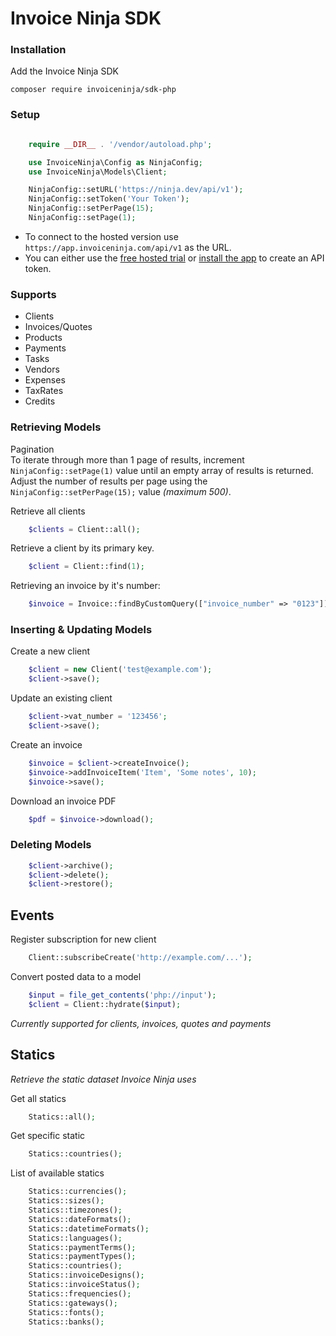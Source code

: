 # Invoice Ninja SDK

### Installation

Add the Invoice Ninja SDK

    composer require invoiceninja/sdk-php

### Setup
```php

    require __DIR__ . '/vendor/autoload.php';

    use InvoiceNinja\Config as NinjaConfig;
    use InvoiceNinja\Models\Client;

    NinjaConfig::setURL('https://ninja.dev/api/v1');
    NinjaConfig::setToken('Your Token');
    NinjaConfig::setPerPage(15);
    NinjaConfig::setPage(1);
```
- To connect to the hosted version use `https://app.invoiceninja.com/api/v1` as the URL.
- You can either use the [free hosted trial](https://app.invoiceninja.com/invoice_now?sign_up=true&redirect_to=/settings/api_tokens) or [install the app](https://www.invoiceninja.com/self-host/) to create an API token.

### Supports

- Clients
- Invoices/Quotes
- Products
- Payments
- Tasks
- Vendors
- Expenses
- TaxRates
- Credits

### Retrieving Models

Pagination  
To iterate through more than 1 page of results, increment `NinjaConfig::setPage(1)` value until an empty array of results is returned.  Adjust the number of results per page using the `NinjaConfig::setPerPage(15);` value *(maximum 500)*.

Retrieve all clients
```php
    $clients = Client::all();
```

Retrieve a client by its primary key.
```php
    $client = Client::find(1);
```

Retrieving an invoice by it's number:
```php
    $invoice = Invoice::findByCustomQuery(["invoice_number" => "0123"]);
```

### Inserting & Updating Models

Create a new client
```php
    $client = new Client('test@example.com');
    $client->save();
```
Update an existing client
```php
    $client->vat_number = '123456';
    $client->save();
```
Create an invoice
```php
    $invoice = $client->createInvoice();
    $invoice->addInvoiceItem('Item', 'Some notes', 10);
    $invoice->save();
```
Download an invoice PDF
```php
    $pdf = $invoice->download();
```
### Deleting Models
```php
    $client->archive();
    $client->delete();
    $client->restore();
```
## Events

Register subscription for new client
```php
    Client::subscribeCreate('http://example.com/...');
```
Convert posted data to a model
```php
    $input = file_get_contents('php://input'); 
    $client = Client::hydrate($input);
```
*Currently supported for clients, invoices, quotes and payments*

## Statics

*Retrieve the static dataset Invoice Ninja uses*

Get all statics
```php
    Statics::all();
```
Get specific static
```php
    Statics::countries();
```
List of available statics
```php
    Statics::currencies();
    Statics::sizes();
    Statics::timezones();
    Statics::dateFormats();
    Statics::datetimeFormats();
    Statics::languages();
    Statics::paymentTerms();
    Statics::paymentTypes();
    Statics::countries();
    Statics::invoiceDesigns();
    Statics::invoiceStatus();
    Statics::frequencies();
    Statics::gateways();
    Statics::fonts();
    Statics::banks();
```
